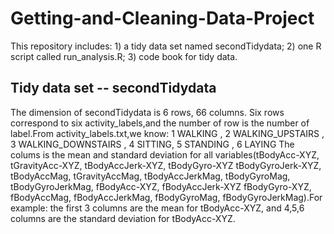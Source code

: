 # Getting-and-Cleaning-Data-Project
This repository includes: 1) a tidy data set named secondTidydata; 
                          2) one R script called run_analysis.R; 
                          3) code book for tidy data.

## Tidy data set -- secondTidydata
The dimension of secondTidydata is 6 rows, 66 columns.
Six rows correspond to six activity_labels,and the number of row is the number of label.From activity_labels.txt,we know:
1 WALKING , 2 WALKING_UPSTAIRS , 3 WALKING_DOWNSTAIRS , 4 SITTING, 5 STANDING , 6 LAYING
The colums is the mean and standard deviation for all variables(tBodyAcc-XYZ, tGravityAcc-XYZ, tBodyAccJerk-XYZ, tBodyGyro-XYZ
tBodyGyroJerk-XYZ, tBodyAccMag, tGravityAccMag, tBodyAccJerkMag, tBodyGyroMag, tBodyGyroJerkMag, fBodyAcc-XYZ, fBodyAccJerk-XYZ
fBodyGyro-XYZ, fBodyAccMag, fBodyAccJerkMag, fBodyGyroMag, fBodyGyroJerkMag).For example:
the first 3 columns are the mean for tBodyAcc-XYZ, and 4,5,6 columns are the standard deviation for tBodyAcc-XYZ.
